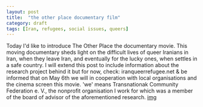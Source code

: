 ```yaml
---
layout: post
title:  "the other place documentary film"
category: draft
tags: [Iran, refugees, social issues, queers]
---
```


Today I'd like to introduce The Other Place the documentary movie.
This moving documentary sheds light on the difficult lives of queer Iranians in Iran, when they leave Iran, and eventually for the lucky ones, when settles in a safe country.
I will extend this post to include information about the research project behind it but for now, check: iranqueerrefugee.net & be informed that on May 6th we will in cooperation with local organisations and the cinema screen this movie.
'we' means Transnationak Community Federation e. V., the nonprofit organisation I work for which was a member of the board of advisor of the aforementioned research. 
[img](../assets/img/IMG_1845.jpeg)
